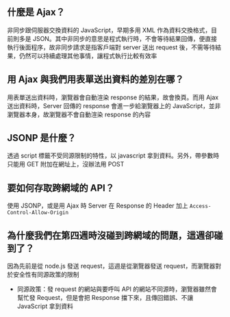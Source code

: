 ## 什麼是 Ajax？
非同步跟伺服器交換資料的 JavaScript，早期多用 XML 作為資料交換格式，目前則多是 JSON。其中非同步的意思是程式執行時，不會等待結果回傳，便直接執行後面程序，故非同步請求是指客戶端對 server 送出 request 後，不需等待結果，仍然可以持續處理其他事情，讓程式執行比較有效率

## 用 Ajax 與我們用表單送出資料的差別在哪？
用表單送出資料時，瀏覽器會自動渲染 response 的結果，故會換頁。而用 Ajax 送出資料時，Server 回傳的 response 會進一步給瀏覽器上的 JavaScript，並非瀏覽器本身，故瀏覽器不會自動渲染 response 的內容

## JSONP 是什麼？
透過 script 標籤不受同源限制的特性，以 javascript 拿到資料。另外，帶參數時只能用 GET 附加在網址上，沒辦法用 POST

## 要如何存取跨網域的 API？
使用 JSONP，或是用 Ajax 時 Server 在 Response 的 Header 加上 `Access-Control-Allow-Origin`

## 為什麼我們在第四週時沒碰到跨網域的問題，這週卻碰到了？
因為先前是從 node.js 發送 request，這週是從瀏覽器發送 request，而瀏覽器對於安全性有同源政策的限制

- 同源政策：發 request 的網站與要呼叫 API 的網站不同源時，瀏覽器雖然會幫忙發 Request，但是會把 Response 擋下來，且傳回錯誤、不讓 JavaScript 拿到資料
